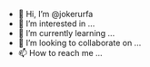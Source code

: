 - 👋 Hi, I’m @jokerurfa
- 👀 I’m interested in ...
- 🌱 I’m currently learning ...
- 💞️ I’m looking to collaborate on ...
- 📫 How to reach me ...

<!---
jokerurfa/jokerurfa is a ✨ special ✨ repository because its `README.md` (this file) appears on your GitHub profile.
You can click the Preview link to take a look at your changes.
--->
